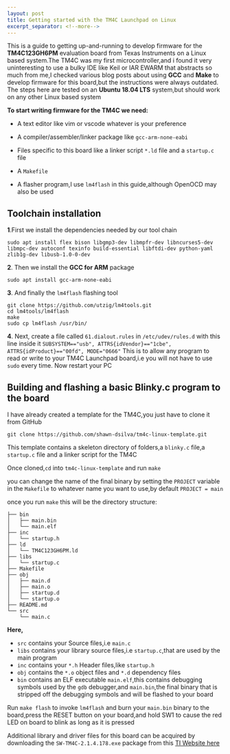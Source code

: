 ```yaml
---
layout: post
title: Getting started with the TM4C Launchpad on Linux
excerpt_separator: <!--more-->
---
```




This is a guide to getting up-and-running to develop firmware for the **TM4C123GH6PM** evaluation board from Texas Instruments on a Linux based system.The TM4C was my first microcontroller,and i found it very uninteresting to use a bulky IDE like Keil or IAR EWARM that abstracts so much from me,I checked various blog posts about using **GCC** and **Make** to develop firmware for this board,but the instructions were always outdated.
The steps here are tested on an **Ubuntu 18.04 LTS** system,but should work on any other Linux based system


<!--more-->

  

**To start writing firmware for the TM4C we need:**

- A text editor like vim or vscode whatever is your preference

- A compiler/assembler/linker package like `gcc-arm-none-eabi`

- Files specific to this board like a linker script `*.ld` file and a `startup.c` file

- A `Makefile`

- A flasher program,I use `lm4flash` in this guide,although OpenOCD may also be used

  

## Toolchain installation

  

  **1**.First we install the dependencies needed by our tool chain
```shell
sudo apt install flex bison libgmp3-dev libmpfr-dev libncurses5-dev libmpc-dev autoconf texinfo build-essential libftdi-dev python-yaml zlib1g-dev libusb-1.0-0-dev
```
 **2**. Then we install the **GCC for ARM** package

  
``` shell
sudo apt install gcc-arm-none-eabi
```

**3**. And finally the `lm4flash` flashing tool

  
```shell
git clone https://github.com/utzig/lm4tools.git
cd lm4tools/lm4flash
make
sudo cp lm4flash /usr/bin/
```
 **4**. Next, create a file called `61.dialout.rules` in `/etc/udev/rules.d`
    with this line inside it `SUBSYSTEM=="usb", ATTRS{idVendor}=="1cbe",
    ATTRS{idProduct}=="00fd", MODE="0666"`  This is to allow any program to read or write to your TM4C 		  Launchpad board,i.e you will not have
    to use `sudo` every time.
    Now restart your PC

## Building and flashing a basic Blinky.c program to the board

I have already created a template for the TM4C,you just have to clone it from GitHub

```shell
git clone https://github.com/shawn-dsilva/tm4c-linux-template.git
```
This template contains a skeleton directory of folders,a `blinky.c` file,a `startup.c` file and a linker script for the TM4C

Once cloned,`cd` into `tm4c-linux-template` and run `make`

you can change the name of the final binary by setting the `PROJECT` variable in the `Makefile` to whatever name you want to use,by default `PROJECT = main`

once you run `make` this will be the directory structure:

```shell
├── bin
│   ├── main.bin
│   └── main.elf
├── inc
│   └── startup.h
├── ld
│   └── TM4C123GH6PM.ld
├── libs
│   └── startup.c
├── Makefile
├── obj
│   ├── main.d
│   ├── main.o
│   ├── startup.d
│   └── startup.o
├── README.md
└── src
    └── main.c
```
**Here,**
 - `src` contains your Source files,i.e `main.c`
- `libs` contains your library source files,i.e `startup.c`,that are used by the main program
 - `inc` contains your `*.h` Header files,like `startup.h`
 - `obj` contains the `*.o` object files and `*.d` dependency files
 - `bin` contains an ELF executable `main.elf`,this contains debugging symbols used by  the `gdb` debugger,and `main.bin`,the final binary that is stripped off the debugging symbols and will be flashed to your board
 

Run `make flash` to invoke `lm4flash` and burn your `main.bin` binary to the board,press the RESET button on your board,and hold SW1 to cause the red LED on board to blink as long as it is pressed

Additional library and driver files for this board can be acquired by downloading the `SW-TM4C-2.1.4.178.exe` package from this 
[TI Website here](http://software-dl.ti.com/tiva-c/SW-TM4C/latest/index_FDS.html)

